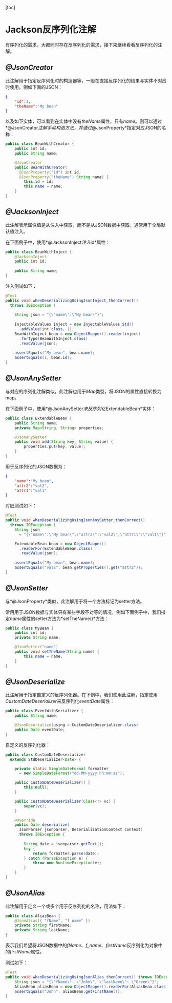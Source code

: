 [toc]

# Jackson反序列化注解

有序列化的需求，大都同时存在反序列化的需求，接下来继续看看反序列化的注解。

## *@JsonCreator*

此注解用于指定反序列化时的构造器等，一般在直接反序列化的结果与实体不对应时使用。例如下面的JSON：

```json
{
    "id":1,
    "theName":"My bean"
}
```

以及如下实体，可以看到在实体中没有*theName*属性，只有*name*。则可以通过*@JsonCreator*注解手动构造方法，并通过*@JsonProperty*指定对应JSON的名称：

```java
public class BeanWithCreator {
    public int id;
    public String name;

    @JsonCreator
    public BeanWithCreator(
      @JsonProperty("id") int id, 
      @JsonProperty("theName") String name) {
        this.id = id;
        this.name = name;
    }
}
```

## *@JacksonInject*

此注解表示属性值是从注入中获取，而不是从JSON数据中获取。通常用于全局默认值注入。

在下面例子中，使用*@JacksonInject*注入*id*属性：

```java
public class BeanWithInject {
    @JacksonInject
    public int id;
    
    public String name;
}
```

注入测试如下：

```java
@Test
public void whenDeserializingUsingJsonInject_thenCorrect()
  throws IOException {
 
    String json = "{\"name\":\"My bean\"}";
    
    InjectableValues inject = new InjectableValues.Std()
      .addValue(int.class, 1);
    BeanWithInject bean = new ObjectMapper().reader(inject)
      .forType(BeanWithInject.class)
      .readValue(json);
    
    assertEquals("My bean", bean.name);
    assertEquals(1, bean.id);
}
```

## *@JsonAnySetter*

与对应的序列化注解类似，此注解也用于*Map*类型，将JSON的属性直接转换为map。

在下面例子中，使用*@JsonAnySetter*来反序列化*ExtendableBean*实体：

```java
public class ExtendableBean {
    public String name;
    private Map<String, String> properties;

    @JsonAnySetter
    public void add(String key, String value) {
        properties.put(key, value);
    }
}
```

用于反序列化的JSON数据为：

```json
{
    "name":"My bean",
    "attr2":"val2",
    "attr1":"val1"
}
```

对应测试如下：

```java
@Test
public void whenDeserializingUsingJsonAnySetter_thenCorrect()
  throws IOException {
    String json
      = "{\"name\":\"My bean\",\"attr2\":\"val2\",\"attr1\":\"val1\"}";

    ExtendableBean bean = new ObjectMapper()
      .readerFor(ExtendableBean.class)
      .readValue(json);
    
    assertEquals("My bean", bean.name);
    assertEquals("val2", bean.getProperties().get("attr2"));
}
```

## *@JsonSetter*

与*@JsonProperty*类似，此注解用于将一个方法标记为setter方法。

常用用于JSON数据与实体只有某些字段不对等的情况，例如下面例子中，我们指定*name*属性的setter方法为*setTheName()*方法：

```java
public class MyBean {
    public int id;
    private String name;

    @JsonSetter("name")
    public void setTheName(String name) {
        this.name = name;
    }
}
```

## *@JsonDeserialize*

此注解用于指定自定义的反序列化器。在下例中，我们使用此注解，指定使用*CustomDateDeserializer*来反序列化*eventDate*属性：

```java
public class EventWithSerializer {
    public String name;

    @JsonDeserialize(using = CustomDateDeserializer.class)
    public Date eventDate;
}
```

自定义的反序列化器：

```java
public class CustomDateDeserializer
  extends StdDeserializer<Date> {

    private static SimpleDateFormat formatter
      = new SimpleDateFormat("dd-MM-yyyy hh:mm:ss");

    public CustomDateDeserializer() { 
        this(null); 
    } 

    public CustomDateDeserializer(Class<?> vc) { 
        super(vc); 
    }

    @Override
    public Date deserialize(
      JsonParser jsonparser, DeserializationContext context) 
      throws IOException {
        
        String date = jsonparser.getText();
        try {
            return formatter.parse(date);
        } catch (ParseException e) {
            throw new RuntimeException(e);
        }
    }
}
```

## *@JsonAlias*

此注解用于定义一个或多个用于反序列化的名称，用法如下：

```java
public class AliasBean {
    @JsonAlias({ "fName", "f_name" })
    private String firstName;   
    private String lastName;
}
```

表示我们希望将JSON数据中的*fName*、*f_name*、*firstName*反序列化为对象中的*firstName*属性。

测试如下：

```java
@Test
public void whenDeserializingUsingJsonAlias_thenCorrect() throws IOException {
    String json = "{\"fName\": \"John\", \"lastName\": \"Green\"}";
    AliasBean aliasBean = new ObjectMapper().readerFor(AliasBean.class).readValue(json);
    assertEquals("John", aliasBean.getFirstName());
}
```

